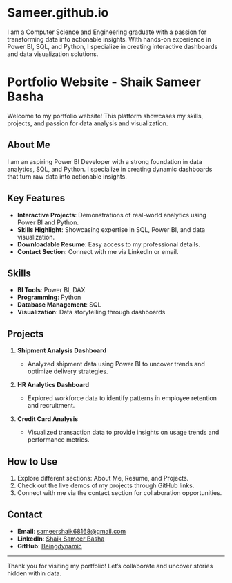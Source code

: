 # Sameer.github.io
I am a Computer Science and Engineering graduate with a passion for transforming data into actionable insights. With hands-on experience in Power BI, SQL, and Python, I specialize in creating interactive dashboards and data visualization solutions.
# Portfolio Website - Shaik Sameer Basha  

Welcome to my portfolio website! This platform showcases my skills, projects, and passion for data analysis and visualization.  

## About Me  

I am an aspiring Power BI Developer with a strong foundation in data analytics, SQL, and Python. I specialize in creating dynamic dashboards that turn raw data into actionable insights.  

## Key Features  

- **Interactive Projects**: Demonstrations of real-world analytics using Power BI and Python.  
- **Skills Highlight**: Showcasing expertise in SQL, Power BI, and data visualization.  
- **Downloadable Resume**: Easy access to my professional details.  
- **Contact Section**: Connect with me via LinkedIn or email.  

## Skills  

- **BI Tools**: Power BI, DAX  
- **Programming**: Python  
- **Database Management**: SQL  
- **Visualization**: Data storytelling through dashboards  

## Projects  

1. **Shipment Analysis Dashboard**  
   - Analyzed shipment data using Power BI to uncover trends and optimize delivery strategies.  

2. **HR Analytics Dashboard**  
   - Explored workforce data to identify patterns in employee retention and recruitment.  

3. **Credit Card Analysis**  
   - Visualized transaction data to provide insights on usage trends and performance metrics.  

## How to Use  

1. Explore different sections: About Me, Resume, and Projects.  
2. Check out the live demos of my projects through GitHub links.  
3. Connect with me via the contact section for collaboration opportunities.  

## Contact  

- **Email**: [sameershaik68168@gmail.com](mailto:sameershaik68168@gmail.com)  
- **LinkedIn**: [Shaik Sameer Basha](https://www.linkedin.com/in/shaik-sameer-basha/)  
- **GitHub**: [Beingdynamic](https://github.com/Beingdynamic)  

---

Thank you for visiting my portfolio! Let’s collaborate and uncover stories hidden within data.  
